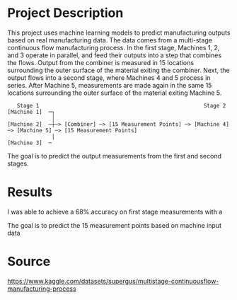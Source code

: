 # Project Description
This project uses machine learning models to predict manufacturing outputs based on real manufacturing data. The data comes from a multi-stage continuous flow manufacturing process. In the first stage, Machines 1, 2, and 3 operate in parallel, and feed their outputs into a step that combines the flows. Output from the combiner is measured in 15 locations surrounding the outer surface of the material exiting the combiner. Next, the output flows into a second stage, where Machines 4 and 5 process in series. After Machine 5, measurements are made again in the same 15 locations surrounding the outer surface of the material exiting Machine 5.

```
   Stage 1                                                    Stage 2                          
[Machine 1]  ─┐
              │
[Machine 2]  ─┼─> [Combiner] ─> [15 Measurement Points] ─> [Machine 4] ─> [Machine 5] ─> [15 Measurement Points]
              │
[Machine 3]  ─
```

The goal is to predict the output measurements from the first and second stages.

# Results


I was able to achieve a 68% accuracy on first stage measurements with a 


The goal is to predict the 15 measurement points based on machine input data

# Source
https://www.kaggle.com/datasets/supergus/multistage-continuousflow-manufacturing-process
